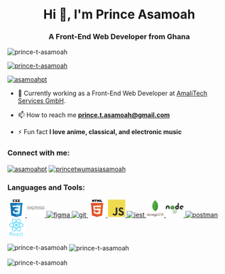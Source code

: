 <h1 align="center">Hi 👋, I'm Prince Asamoah</h1>
<h3 align="center">A Front-End Web Developer from Ghana</h3>

<p align="left"> <img src="https://komarev.com/ghpvc/?username=prince-t-asamoah&label=Profile%20views&color=0e75b6&style=flat" alt="prince-t-asamoah" /> </p>

<p align="left"> <a href="https://github.com/ryo-ma/github-profile-trophy"><img src="https://github-profile-trophy.vercel.app/?username=prince-t-asamoah" alt="prince-t-asamoah" /></a> </p>

<p align="left"> <a href="https://twitter.com/asamoahpt" target="blank"><img src="https://img.shields.io/twitter/follow/asamoahpt?logo=twitter&style=for-the-badge" alt="asamoahpt" /></a> </p>

- 🌱 Currently working as a Front-End Web Developer at <a href="https://amalitech.com/" target="blank" >AmaliTech Services GmbH</a>.

- 📫 How to reach me **prince.t.asamoah@gmail.com**

- ⚡ Fun fact **I love anime, classical, and electronic music**

<h3 align="left">Connect with me:</h3>
<p align="left">
<a href="https://twitter.com/asamoahpt" target="blank"><img align="center" src="https://raw.githubusercontent.com/rahuldkjain/github-profile-readme-generator/master/src/images/icons/Social/twitter.svg" alt="asamoahpt" height="30" width="40" /></a>
<a href="https://linkedin.com/in/princetwumasiasamoah" target="blank"><img align="center" src="https://raw.githubusercontent.com/rahuldkjain/github-profile-readme-generator/master/src/images/icons/Social/linked-in-alt.svg" alt="princetwumasiasamoah" height="30" width="40" /></a>
</p>

<h3 align="left">Languages and Tools:</h3>
<p align="left"> <a href="https://www.w3schools.com/css/" target="_blank" rel="noreferrer"> <img src="https://raw.githubusercontent.com/devicons/devicon/master/icons/css3/css3-original-wordmark.svg" alt="css3" width="40" height="40"/> </a> <a href="https://expressjs.com" target="_blank" rel="noreferrer"> <img src="https://raw.githubusercontent.com/devicons/devicon/master/icons/express/express-original-wordmark.svg" alt="express" width="40" height="40"/> </a> <a href="https://www.figma.com/" target="_blank" rel="noreferrer"> <img src="https://www.vectorlogo.zone/logos/figma/figma-icon.svg" alt="figma" width="40" height="40"/> </a> <a href="https://git-scm.com/" target="_blank" rel="noreferrer"> <img src="https://www.vectorlogo.zone/logos/git-scm/git-scm-icon.svg" alt="git" width="40" height="40"/> </a> <a href="https://www.w3.org/html/" target="_blank" rel="noreferrer"> <img src="https://raw.githubusercontent.com/devicons/devicon/master/icons/html5/html5-original-wordmark.svg" alt="html5" width="40" height="40"/> </a> <a href="https://developer.mozilla.org/en-US/docs/Web/JavaScript" target="_blank" rel="noreferrer"> <img src="https://raw.githubusercontent.com/devicons/devicon/master/icons/javascript/javascript-original.svg" alt="javascript" width="40" height="40"/> </a> <a href="https://jestjs.io" target="_blank" rel="noreferrer"> <img src="https://www.vectorlogo.zone/logos/jestjsio/jestjsio-icon.svg" alt="jest" width="40" height="40"/> </a> <a href="https://www.mongodb.com/" target="_blank" rel="noreferrer"> <img src="https://raw.githubusercontent.com/devicons/devicon/master/icons/mongodb/mongodb-original-wordmark.svg" alt="mongodb" width="40" height="40"/> </a> <a href="https://nodejs.org" target="_blank" rel="noreferrer"> <img src="https://raw.githubusercontent.com/devicons/devicon/master/icons/nodejs/nodejs-original-wordmark.svg" alt="nodejs" width="40" height="40"/> </a> <a href="https://postman.com" target="_blank" rel="noreferrer"> <img src="https://www.vectorlogo.zone/logos/getpostman/getpostman-icon.svg" alt="postman" width="40" height="40"/> </a> <a href="https://reactjs.org/" target="_blank" rel="noreferrer"> <img src="https://raw.githubusercontent.com/devicons/devicon/master/icons/react/react-original-wordmark.svg" alt="react" width="40" height="40"/> </a> </p>

<p><img align="left" src="https://github-readme-stats.vercel.app/api/top-langs?username=prince-t-asamoah&show_icons=true&locale=en&layout=compact" alt="prince-t-asamoah" /></p>

<p>&nbsp;<img align="center" src="https://github-readme-stats.vercel.app/api?username=prince-t-asamoah&show_icons=true&locale=en" alt="prince-t-asamoah" /></p>

<p><img align="center" src="https://github-readme-streak-stats.herokuapp.com/?user=prince-t-asamoah&" alt="prince-t-asamoah" /></p>

